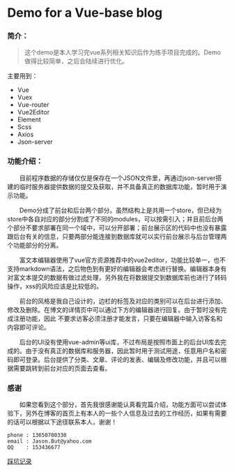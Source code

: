 # Demo for a Vue-base blog




### 简介：
>   这个demo是本人学习完vue系列相关知识后作为练手项目完成的。Demo做得比较简单，之后会陆续进行优化。


主要用到：
* Vue
* Vuex
* Vue-router
* Vue2Editor
* Element
* Scss
* Axios
* Json-server


### 功能介绍：

&emsp;&emsp;目前程序数据的存储仅仅是保存在一个JSON文件里，再通过json-server搭建的临时服务器提供数据的提交及获取，并不具备真正的数据库功能，暂时用于演示功能。

&emsp;&emsp;Demo分成了前台和后台两个部分。虽然结构上是共用一个store，但已经为store中各自对应的部分分割成了不同的modules，可以按需引入；并且前后台两个部分不要求部署在同一个域中，可以分开部署；前台展示区的代码中也没有暴露跟后台有关的信息，只要两部分能连接到数据库就可以实行前台展示与后台管理两个功能部分的分离。

&emsp;&emsp;富文本编辑器使用了vue官方资源推荐中的vue2editor，功能比较单一，也不支持markdown语法，之后物色到有更好的编辑器会考虑进行替换。编辑器本身有对富文本提交的数据有做过滤处理，另外我在将数据提交到数据库前也进行了转码操作，xss的风险应该是比较低的。

&emsp;&emsp;前台的风格是我自己设计的，边栏的标签及对应的类别可以在后台进行添加、修改及删除。在博文的详情页中可以通过下方的编辑器进行回复。由于暂时没有完成注册功能，因此 不要求访客必须注册才能发言，只要在编辑器中输入访客名和内容即可评论。

&emsp;&emsp;后台的UI没有使用vue-admin等ui库，不过布局是按照市面上的后台UI库去完成的。由于没有真正的数据库和服务器，因此暂时用于测试用途，任意用户名和密码即可登录。后台提供了分类、文章、评论的发表、编辑及修改功能，并且可以根据需要跳转到前台对应的页面去查看。

### 感谢
&emsp;&emsp;如果您看到这个部分，首先我很感谢能认真看完篇介绍，功能方面可以尝试体验下，另外在博客的首页上有本人的一些个人信息及过去的工作经历，如果有需要的话可以根据以下途径联系本人，谢谢！

```
phone : 13650700330
email : Jason.But@yahoo.com
QQ    : 153436677
```

[踩坑记录](./UPDATE.md)
